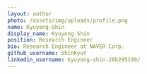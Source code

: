 ```yaml
---
layout: author
photo: /assets/img/uploads/profile.png
name: Kyuyong-Shin
display_name: Kyuyong Shin
position: Research Engineer
bio: Research Engineer at NAVER Corp.
github_username: ShinKyuY
linkedin_username: kyuyong-shin-26b285199/
---
```



